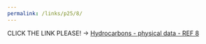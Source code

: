 ```yaml
---
permalink: /links/p25/8/
---
```

CLICK THE LINK PLEASE! -> [Hydrocarbons - physical data - REF 8](https://www.engineeringtoolbox.com/hydrocarbon-boiling-melting-flash-autoignition-point-density-gravity-molweight-d_1966.html)
